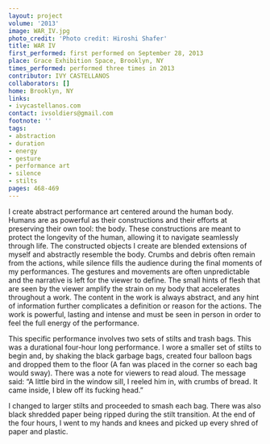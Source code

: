 ```yaml
---
layout: project
volume: '2013'
image: WAR_IV.jpg
photo_credit: 'Photo credit: Hiroshi Shafer'
title: WAR IV
first_performed: first performed on September 28, 2013
place: Grace Exhibition Space, Brooklyn, NY
times_performed: performed three times in 2013
contributor: IVY CASTELLANOS
collaborators: []
home: Brooklyn, NY
links:
- ivycastellanos.com
contact: ivsoldiers@gmail.com
footnote: ''
tags:
- abstraction
- duration
- energy
- gesture
- performance art
- silence
- stilts
pages: 468-469
---
```


I create abstract performance art centered around the human body. Humans are as powerful as their constructions and their efforts at preserving their own tool: the body. These constructions are meant to protect the longevity of the human, allowing it to navigate seamlessly through life. The constructed objects I create are blended extensions of myself and abstractly resemble the body. Crumbs and debris often remain from the actions, while silence fills the audience during the final moments of my performances. The gestures and movements are often unpredictable and the narrative is left for the viewer to define. The small hints of flesh that are seen by the viewer amplify the strain on my body that accelerates throughout a work. The content in the work is always abstract, and any hint of information further complicates a definition or reason for the actions. The work is powerful, lasting and intense and must be seen in person in order to feel the full energy of the performance.

This specific performance involves two sets of stilts and trash bags. This was a durational four-hour long performance. I wore a smaller set of stilts to begin and, by shaking the black garbage bags, created four balloon bags and dropped them to the floor (A fan was placed in the corner so each bag would sway). There was a note for viewers to read aloud. The message said: “A little bird in the window sill, I reeled him in, with crumbs of bread. It came inside, I blew off its fucking head.”

I changed to larger stilts and proceeded to smash each bag. There was also black shredded paper being ripped during the stilt transition. At the end of the four hours, I went to my hands and knees and picked up every shred of paper and plastic.
